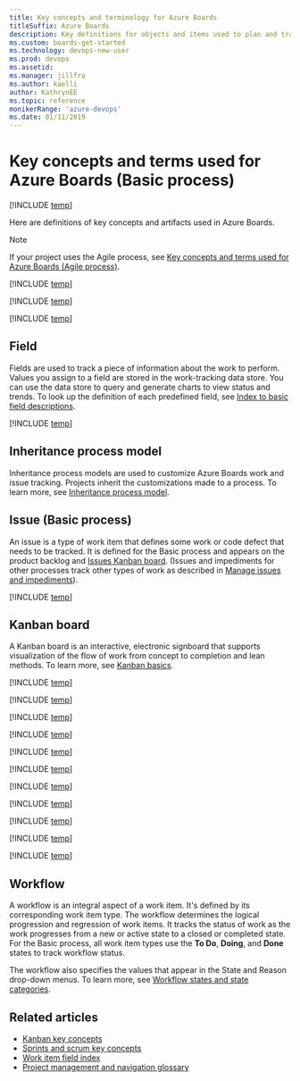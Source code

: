 ```yaml
---
title: Key concepts and terminology for Azure Boards
titleSuffix: Azure Boards
description: Key definitions for objects and items used to plan and track work by using Azure Boards
ms.custom: boards-get-started
ms.technology: devops-new-user 
ms.prod: devops
ms.assetid: 
ms.manager: jillfra
ms.author: kaelli
author: KathrynEE
ms.topic: reference
monikerRange: 'azure-devops'
ms.date: 01/11/2019
---
```


# Key concepts and terms used for Azure Boards (Basic process)

[!INCLUDE [temp](../_shared/version-vsts-only.md)]

Here are definitions of key concepts and artifacts used in Azure Boards. 

> [!NOTE]  
> If your project uses the Agile process, see [Key concepts and terms used for Azure Boards (Agile process)](key-concepts-agile.md).  

<!---

## Agile methods

The goal of Agile engineering best processes is to rapidly deliver high-quality software. Agile uses a business approach that aligns development with customer needs and company goals. Frequent inspection and adaptation are necessary. Teamwork, self-organization, and accountability are critical to project success.  

## Agile tools

This suite of web-based tools is used to track work and support Agile methodologies. Agile tools support Scrum and Kanban, the core Agile methods that are used by software development teams today. To learn more, see [What is Azure Boards?](what-is-azure-boards.md).

--> 

[!INCLUDE [temp](../../_shared/glossary-terms/area-paths.md)] 

<!---

## Bug

A bug is a type of work item that records a potential source of dissatisfaction with the product. Bug is the common name of a work item type that's used to track code defects.  

[!INCLUDE [temp](../../_shared/glossary-terms/collections.md)] 

-->

[!INCLUDE [temp](../../_shared/glossary-terms/dashboards.md)] 

[!INCLUDE [temp](../../_shared/glossary-terms/favorites.md)] 


## Field 

Fields are used to track a piece of information about the work to perform. Values you assign to a field are stored in the work-tracking data store. You can use the data store to query and generate charts to view status and trends. To look up the definition of each predefined field, see [Index to basic field descriptions](../work-items/guidance/basic-field-reference.md). 

[!INCLUDE [temp](../../_shared/glossary-terms/follow.md)] 

## Inheritance process model 

Inheritance process models are used to customize Azure Boards work and issue tracking. Projects inherit the customizations made to a process. To learn more, see [Inheritance process model](../../organizations/settings/work/inheritance-process-model.md).

## Issue (Basic process) 

An issue is a type of work item that defines some work or code defect that needs to be tracked. It is defined for the Basic process and appears on the product backlog and [Issues Kanban board](track-issues-tasks.md). (Issues and impediments for other processes track other types of work as described in [Manage issues and impediments](../backlogs/manage-issues-impediments.md)). 

[!INCLUDE [temp](../../_shared/glossary-terms/iterations.md)] 

## Kanban board 

A Kanban board is an interactive, electronic signboard that supports visualization of the flow of work from concept to completion and lean methods. To learn more, see [Kanban basics](../boards/kanban-quickstart.md).

<!---
[!INCLUDE [temp](../../_shared/glossary-terms/links-and-link-types.md)] 

## Pick list

A picklist specifies an enumerated set of values that appear within a drop-down menu in a work item form. Values also appear in the **Value** column within the query editor. The method you use to customize a picklist varies. It depends on the field and the process model. To learn more, see [Customize work](../../reference/customize-work.md). 

[!INCLUDE [temp](../../_shared/glossary-terms/plans.md)] 

-->
[!INCLUDE [temp](../../_shared/glossary-terms/portfolio-backlog.md)] 

[!INCLUDE [temp](../../_shared/glossary-terms/process.md)]  


[!INCLUDE [temp](../../_shared/glossary-terms/product-backlog.md)] 

[!INCLUDE [temp](../../_shared/glossary-terms/projects.md)] 

[!INCLUDE [temp](../../_shared/glossary-terms/queries.md)]  

<!---
[!INCLUDE [temp](../../_shared/glossary-terms/remote-linking.md)] 
--> 

[!INCLUDE [temp](../../_shared/glossary-terms/sprints.md)] 

[!INCLUDE [temp](../../_shared/glossary-terms/sprint-backlogs.md)]  

[!INCLUDE [temp](../../_shared/glossary-terms/taskboard.md)] 

[!INCLUDE [temp](../../_shared/glossary-terms/teams.md)] 


<!---

## User story
A user story is a type of work item that defines the applications, requirements, and elements that teams plan to create. Product owners typically define and stack rank user stories. A user story is defined with the Agile process. To learn more, see [Agile process work item types and workflow](../work-items/guidance/agile-process-workflow.md). 


[!INCLUDE [temp](../../_shared/glossary-terms/widgets.md)] 

-->

[!INCLUDE [temp](../../_shared/glossary-terms/work-items.md)] 

[!INCLUDE [temp](../../_shared/glossary-terms/work-item-types.md)] 

## Workflow 

A workflow is an integral aspect of a work item. It's defined by its corresponding work item type. The workflow determines the logical progression and regression of work items. It tracks the status of work as the work progresses from a new or active state to a closed or completed state. For the Basic process, all work item types use the **To Do**, **Doing**, and **Done** states to track workflow status. 

 The workflow also specifies the values that appear in the State and Reason drop-down menus. To learn more, see [Workflow states and state categories](../work-items/workflow-and-state-categories.md).  


## Related articles  

- [Kanban key concepts](../boards/kanban-key-concepts.md)
- [Sprints and scrum key concepts](../sprints/scrum-key-concepts.md)
- [Work item field index](../work-items/guidance/work-item-field.md)
- [Project management and navigation glossary](../../project/navigation/glossary.md)  

